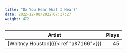```yaml
---
title: "Do You Hear What I Hear?"
date: 2022-12-08/2022T07:17:27
weight: 472
---
```




 Artist | Plays 
----- | -----:
[Whitney Houston]({{< ref "a87166">}}) | 45
